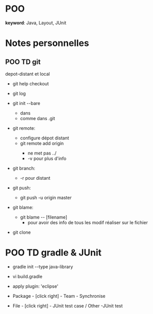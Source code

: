 # POO
**keyword**: Java, Layout, JUnit

# Notes personnelles

## POO TD git
depot-distant et local

- git help checkout
- git log

- git init --bare
  - dans <depo-distant>
  - comme dans .git
- git remote:
  - configure dépot distant
  - git remote add origin <remotename>
    - ne met pas ../
    - -v pour plus d'info

- git branch:
  - -r pour distant
- git push:
  - git push -u origin master
- git blame:
  - git blame -- [filename]
    - pour avoir des info de tous les modif réaliser sur le fichier
- git clone <depot-distant> <Rep-de-travail-local>

# POO TD gradle & JUnit
- gradle init --type java-library

- vi build.gradle
- apply plugin: 'eclipse'

- Package - [click right] - Team - Synchronise
- File - [click right] - JUnit test case / Other -JUnit test
